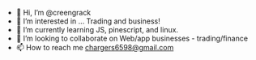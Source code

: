 - 👋 Hi, I’m @creengrack
- 👀 I’m interested in ... Trading and business!
- 🌱 I’m currently learning JS, pinescript, and linux.
- 💞️ I’m looking to collaborate on Web/app businesses - trading/finance
- 📫 How to reach me chargers6598@gmail.com 
